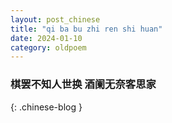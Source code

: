 ```yaml
---
layout: post_chinese
title: "qi ba bu zhi ren shi huan"
date: 2024-01-10
category: oldpoem
---
```


### 棋罢不知人世换 酒阑无奈客思家
{: .chinese-blog }